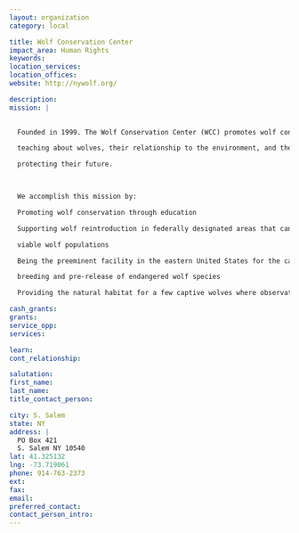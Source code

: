 ```yaml
---
layout: organization
category: local

title: Wolf Conservation Center
impact_area: Human Rights
keywords: 
location_services: 
location_offices: 
website: http://nywolf.org/

description: 
mission: |
  

  Founded in 1999. The Wolf Conservation Center (WCC) promotes wolf conservation by

  teaching about wolves, their relationship to the environment, and the human role in

  protecting their future.

  

  We accomplish this mission by:

  Promoting wolf conservation through education

  Supporting wolf reintroduction in federally designated areas that can sustain

  viable wolf populations

  Being the preeminent facility in the eastern United States for the captive

  breeding and pre-release of endangered wolf species

  Providing the natural habitat for a few captive wolves where observation of

cash_grants: 
grants: 
service_opp: 
services: 

learn: 
cont_relationship: 

salutation: 
first_name: 
last_name: 
title_contact_person: 

city: S. Salem
state: NY
address: |
  PO Box 421  
  S. Salem NY 10540
lat: 41.325132
lng: -73.719061
phone: 914-763-2373
ext: 
fax: 
email: 
preferred_contact: 
contact_person_intro: 
---
```

